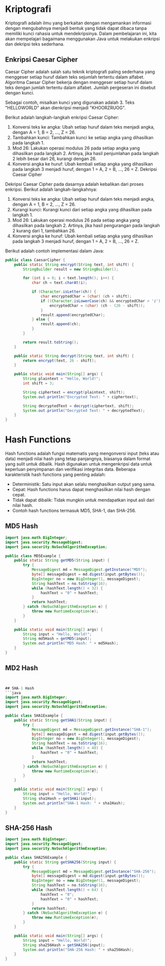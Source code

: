# Kriptografi

Kriptografi adalah ilmu yang berkaitan dengan mengamankan informasi dengan mengubahnya menjadi bentuk yang tidak dapat dibaca tanpa memiliki kunci rahasia untuk mendekripsinya. Dalam pembelajaran ini, kita akan mempelajari bagaimana menggunakan Java untuk melakukan enkripsi dan dekripsi teks sederhana.

## Enkripsi Caesar Cipher

Caesar Cipher adalah salah satu teknik kriptografi paling sederhana yang menggeser setiap huruf dalam teks sejumlah tertentu dalam alfabet. 
Algoritma Caesar Cipher bekerja dengan menggeser setiap huruf dalam teks dengan jumlah tertentu dalam alfabet. Jumlah pergeseran ini disebut dengan kunci.

Sebagai contoh, misalkan kunci yang digunakan adalah 3. Teks "HELLOWORLD" akan dienkripsi menjadi "KHOORZRUOG".

Berikut adalah langkah-langkah enkripsi Caesar Cipher:

1. Konversi teks ke angka: Ubah setiap huruf dalam teks menjadi angka, dengan A = 1, B = 2, ..., Z = 26.
2. Tambahkan kunci: Tambahkan kunci ke setiap angka yang dihasilkan pada langkah 1.
3. Mod 26: Lakukan operasi modulus 26 pada setiap angka yang dihasilkan pada langkah 2. Artinya, jika hasil penjumlahan pada langkah 2 lebih besar dari 26, kurangi dengan 26.
4. Konversi angka ke huruf: Ubah kembali setiap angka yang dihasilkan pada langkah 3 menjadi huruf, dengan 1 = A, 2 = B, ..., 26 = Z.
Dekripsi Caesar Cipher

Dekripsi Caesar Cipher pada dasarnya adalah kebalikan dari proses enkripsi. Berikut adalah langkah-langkahnya:

1. Konversi teks ke angka: Ubah setiap huruf dalam teks menjadi angka, dengan A = 1, B = 2, ..., Z = 26.
2. Kurangi kunci: Kurangi kunci dari setiap angka yang dihasilkan pada langkah 1.
3. Mod 26: Lakukan operasi modulus 26 pada setiap angka yang dihasilkan pada langkah 2. Artinya, jika hasil pengurangan pada langkah 2 kurang dari 1, tambahkan 26.
4. Konversi angka ke huruf: Ubah kembali setiap angka yang dihasilkan pada langkah 3 menjadi huruf, dengan 1 = A, 2 = B, ..., 26 = Z.

Berikut adalah contoh implementasi dalam Java:


```java
public class CaesarCipher {
    public static String encrypt(String text, int shift) {
        StringBuilder result = new StringBuilder();

        for (int i = 0; i < text.length(); i++) {
            char ch = text.charAt(i);

            if (Character.isLetter(ch)) {
                char encryptedChar = (char) (ch + shift);
                if ((Character.isLowerCase(ch) && encryptedChar > 'z') || (Character.isUpperCase(ch) && encryptedChar > 'Z')) {
                    encryptedChar = (char) (ch - (26 - shift));
                }
                result.append(encryptedChar);
            } else {
                result.append(ch);
            }
        }

        return result.toString();
    }

    public static String decrypt(String text, int shift) {
        return encrypt(text, 26 - shift);
    }

    public static void main(String[] args) {
        String plaintext = "Hello, World!";
        int shift = 3;

        String ciphertext = encrypt(plaintext, shift);
        System.out.println("Encrypted Text: " + ciphertext);

        String decryptedText = decrypt(ciphertext, shift);
        System.out.println("Decrypted Text: " + decryptedText);
    }
}
```


# Hash Functions

Hash functions adalah fungsi matematis yang mengonversi input (teks atau data) menjadi nilai hash yang tetap panjangnya, biasanya dalam format yang sulit untuk dibalik. Hash digunakan untuk mengenkripsi data untuk keperluan penyimpanan dan verifikasi integritas data. Beberapa karakteristik hash functions yang penting adalah:

- Deterministik: Satu input akan selalu menghasilkan output yang sama.
- Cepat: Hash functions harus dapat menghasilkan nilai hash dengan cepat.
- Tidak dapat dibalik: Tidak mungkin untuk mendapatkan input asli dari nilai hash.
- Contoh hash functions termasuk MD5, SHA-1, dan SHA-256.

## MD5 Hash
```java
import java.math.BigInteger;
import java.security.MessageDigest;
import java.security.NoSuchAlgorithmException;

public class MD5Example {
    public static String getMD5(String input) {
        try {
            MessageDigest md = MessageDigest.getInstance("MD5");
            byte[] messageDigest = md.digest(input.getBytes());
            BigInteger no = new BigInteger(1, messageDigest);
            String hashText = no.toString(16);
            while (hashText.length() < 32) {
                hashText = "0" + hashText;
            }
            return hashText;
        } catch (NoSuchAlgorithmException e) {
            throw new RuntimeException(e);
        }
    }

    public static void main(String[] args) {
        String input = "Hello, World!";
        String md5Hash = getMD5(input);
        System.out.println("MD5 Hash: " + md5Hash);
    }
}
```

## MD2 Hash
```java


## SHA-1 Hash
```java
import java.math.BigInteger;
import java.security.MessageDigest;
import java.security.NoSuchAlgorithmException;

public class SHA1Example {
    public static String getSHA1(String input) {
        try {
            MessageDigest md = MessageDigest.getInstance("SHA-1");
            byte[] messageDigest = md.digest(input.getBytes());
            BigInteger no = new BigInteger(1, messageDigest);
            String hashText = no.toString(16);
            while (hashText.length() < 40) {
                hashText = "0" + hashText;
            }
            return hashText;
        } catch (NoSuchAlgorithmException e) {
            throw new RuntimeException(e);
        }
    }

    public static void main(String[] args) {
        String input = "Hello, World!";
        String sha1Hash = getSHA1(input);
        System.out.println("SHA-1 Hash: " + sha1Hash);
    }
}
```
## SHA-256 Hash
```java
import java.math.BigInteger;
import java.security.MessageDigest;
import java.security.NoSuchAlgorithmException;

public class SHA256Example {
    public static String getSHA256(String input) {
        try {
            MessageDigest md = MessageDigest.getInstance("SHA-256");
            byte[] messageDigest = md.digest(input.getBytes());
            BigInteger no = new BigInteger(1, messageDigest);
            String hashText = no.toString(16);
            while (hashText.length() < 64) {
                hashText = "0";
                hashText = "0" + hashText;
            }
            return hashText;
        } catch (NoSuchAlgorithmException e) {
            throw new RuntimeException(e);
        }
    }

    public static void main(String[] args) {
        String input = "Hello, World!";
        String sha256Hash = getSHA256(input);
        System.out.println("SHA-256 Hash: " + sha256Hash);
    }
}
```